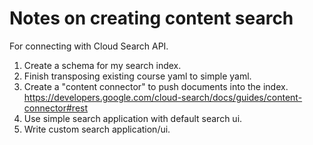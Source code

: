 # Notes on creating content search

For connecting with Cloud Search API.

1. Create a schema for my search index.
2. Finish transposing existing course yaml to simple yaml.
3. Create a "content connector" to push documents into the index.
   https://developers.google.com/cloud-search/docs/guides/content-connector#rest
4. Use simple search application with default search ui.
5. Write custom search application/ui.



